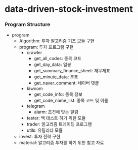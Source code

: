 # data-driven-stock-investment

### Program Structure
- program
    - Algorithm: 투자 알고리즘 기초 모듈 구현
    - program: 투자 프로그램 구현
        - crawler
            - get_all_codes: 종목 코드
            - get_day_data: 일봉
            - get_summary_finance_sheet: 재무제표
            - get_minute_data: 분봉
            - get_naver_comment: 네이버 댓글
        - kiwoom
            - get_code_info: 종목 정보
            - get_code_name_list: 종목 코드 및 이름
        - telegram
            - alarm: 조건에 맞는 알람
        - tester: 백 테스트 하기 위한 모듈
        - trader: 알고리즘 트레이딩 프로그램
        - utils: 유틸리티 모듈
    - invest: 투자 전략 구현
    - material: 알고리즘 투자를 하기 위한 참고 자료
